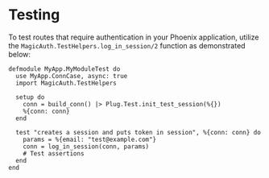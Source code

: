 # Testing 

To test routes that require authentication in your Phoenix application, utilize the `MagicAuth.TestHelpers.log_in_session/2` function as demonstrated below:

```
defmodule MyApp.MyModuleTest do
  use MyApp.ConnCase, async: true
  import MagicAuth.TestHelpers

  setup do
    conn = build_conn() |> Plug.Test.init_test_session(%{})
    %{conn: conn}
  end

  test "creates a session and puts token in session", %{conn: conn} do
    params = %{email: "test@example.com"}
    conn = log_in_session(conn, params)
    # Test assertions
  end
end
```